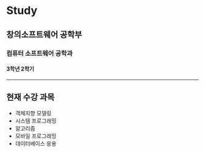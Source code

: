 # Study


## 창의소프트웨어 공학부
### 컴퓨터 소프트웨어 공학과
#### 3학년 2학기
---

## 현재 수강 과목
- 객체지향 모델링
- 시스템 프로그래밍
- 알고리즘
- 모바일 프로그래밍
- 데이터베이스 응용

